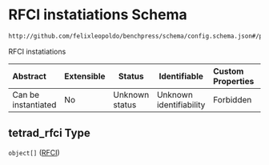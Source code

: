 # RFCI instatiations Schema

```txt
http://github.com/felixleopoldo/benchpress/schema/config.schema.json#/properties/structure_learning_algorithms/properties/tetrad_rfci
```

RFCI instatiations


| Abstract            | Extensible | Status         | Identifiable            | Custom Properties | Additional Properties | Access Restrictions | Defined In                                                                  |
| :------------------ | ---------- | -------------- | ----------------------- | :---------------- | --------------------- | ------------------- | --------------------------------------------------------------------------- |
| Can be instantiated | No         | Unknown status | Unknown identifiability | Forbidden         | Allowed               | none                | [config.schema.json\*](../../out/config.schema.json "open original schema") |

## tetrad_rfci Type

`object[]` ([RFCI](config-definitions-tetrad_rfci.md))
